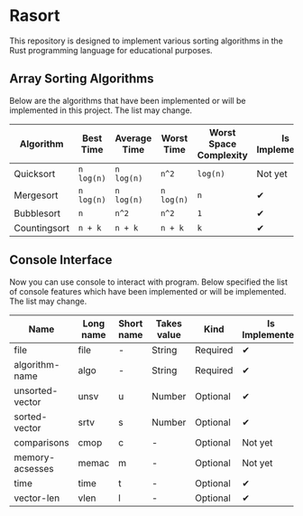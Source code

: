 # Rasort
This repository is designed to implement various sorting algorithms in the Rust programming language for educational purposes.

## Array Sorting Algorithms
Below are the algorithms that have been implemented or will be implemented in this project. The list may change.

| Algorithm    | Best Time  | Average Time | Worst Time | Worst Space Complexity | Is Implemented |
| ------------ | ---------- | ------------ | ---------- | ---------------------- | -------------- |
| Quicksort    | `n log(n)` | `n log(n)`   | `n^2     ` | `log(n)`               | Not yet        |
| Mergesort    | `n log(n)` | `n log(n)`   | `n log(n)` | `n     `               | ✔ |
| Bubblesort   | `n       ` | `n^2     `   | `n^2     ` | `1     `               | ✔ |
| Countingsort | `n + k   ` | `n + k   `   | `n + k   ` | `k     `               | ✔ |

## Console Interface
Now you can use console to interact with program. Below specified the list of console features which have been implemented or will be implemented. The list may change.

| Name            | Long name | Short name | Takes value | Kind       | Is Implemented |
| --------------- | --------- | ---------- | ----------- | ---------- | -------------- |
| file            | file      | -          | String      | Required   | ✔ |
| algorithm-name  | algo      | -          | String      | Required   | ✔ |
| unsorted-vector | unsv      | u          | Number      | Optional   | ✔ |
| sorted-vector   | srtv      | s          | Number      | Optional   | ✔ |
| comparisons     | cmop      | c          | -           | Optional   | Not yet |
| memory-acsesses | memac     | m          | -           | Optional   | Not yet |
| time            | time      | t          | -           | Optional   | ✔ |
| vector-len      | vlen      | l          | -           | Optional   | ✔ |
